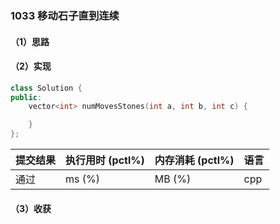 ### 1033 移动石子直到连续

#### （1）思路

#### （2）实现

```cpp
class Solution {
public:
    vector<int> numMovesStones(int a, int b, int c) {

    }
};
```

| 提交结果 | 执行用时 (pctl%) | 内存消耗 (pctl%) | 语言 |
|:---------|:-----------------|:-----------------|:-----|
| 通过     |  ms (%)   |  MB (%)  | cpp  |

#### （3）收获
